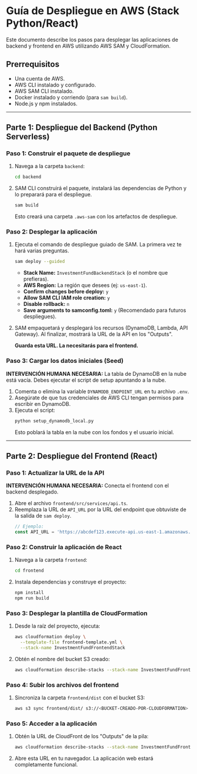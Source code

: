 # Guía de Despliegue en AWS (Stack Python/React)

Este documento describe los pasos para desplegar las aplicaciones de backend y frontend en AWS utilizando AWS SAM y CloudFormation.

## Prerrequisitos

- Una cuenta de AWS.
- AWS CLI instalado y configurado.
- AWS SAM CLI instalado.
- Docker instalado y corriendo (para `sam build`).
- Node.js y npm instalados.

---

## Parte 1: Despliegue del Backend (Python Serverless)

### Paso 1: Construir el paquete de despliegue

1.  Navega a la carpeta `backend`:
    ```sh
    cd backend
    ```

2.  SAM CLI construirá el paquete, instalará las dependencias de Python y lo preparará para el despliegue.
    ```sh
    sam build
    ```
    Esto creará una carpeta `.aws-sam` con los artefactos de despliegue.

### Paso 2: Desplegar la aplicación

1.  Ejecuta el comando de despliegue guiado de SAM. La primera vez te hará varias preguntas.
    ```sh
    sam deploy --guided
    ```
    -   **Stack Name:** `InvestmentFundBackendStack` (o el nombre que prefieras).
    -   **AWS Region:** La región que desees (ej: `us-east-1`).
    -   **Confirm changes before deploy:** `y`
    -   **Allow SAM CLI IAM role creation:** `y`
    -   **Disable rollback:** `n`
    -   **Save arguments to samconfig.toml:** `y` (Recomendado para futuros despliegues).

2.  SAM empaquetará y desplegará los recursos (DynamoDB, Lambda, API Gateway). Al finalizar, mostrará la URL de la API en los "Outputs".

    **Guarda esta URL. La necesitarás para el frontend.**

### Paso 3: Cargar los datos iniciales (Seed)

**INTERVENCIÓN HUMANA NECESARIA:** La tabla de DynamoDB en la nube está vacía. Debes ejecutar el script de setup apuntando a la nube.

1.  Comenta o elimina la variable `DYNAMODB_ENDPOINT_URL` en tu archivo `.env`.
2.  Asegúrate de que tus credenciales de AWS CLI tengan permisos para escribir en DynamoDB.
3.  Ejecuta el script:
    ```sh
    python setup_dynamodb_local.py
    ```
    Esto poblará la tabla en la nube con los fondos y el usuario inicial.

---

## Parte 2: Despliegue del Frontend (React)

### Paso 1: Actualizar la URL de la API

**INTERVENCIÓN HUMANA NECESARIA:** Conecta el frontend con el backend desplegado.

1.  Abre el archivo `frontend/src/services/api.ts`.
2.  Reemplaza la URL de `API_URL` por la URL del endpoint que obtuviste de la salida de `sam deploy`.
    ```typescript
    // Ejemplo:
    const API_URL = 'https://abcdef123.execute-api.us-east-1.amazonaws.com/api';
    ```

### Paso 2: Construir la aplicación de React

1.  Navega a la carpeta `frontend`:
    ```sh
    cd frontend
    ```
2.  Instala dependencias y construye el proyecto:
    ```sh
    npm install
    npm run build
    ```

### Paso 3: Desplegar la plantilla de CloudFormation

1.  Desde la raíz del proyecto, ejecuta:
    ```sh
    aws cloudformation deploy \
      --template-file frontend-template.yml \
      --stack-name InvestmentFundFrontendStack
    ```

2.  Obtén el nombre del bucket S3 creado:
    ```sh
    aws cloudformation describe-stacks --stack-name InvestmentFundFrontendStack --query "Stacks[0].Outputs[?OutputKey=='BucketName'].OutputValue" --output text
    ```

### Paso 4: Subir los archivos del frontend

1.  Sincroniza la carpeta `frontend/dist` con el bucket S3:
    ```sh
    aws s3 sync frontend/dist/ s3://<BUCKET-CREADO-POR-CLOUDFORMATION>
    ```

### Paso 5: Acceder a la aplicación

1.  Obtén la URL de CloudFront de los "Outputs" de la pila:
    ```sh
    aws cloudformation describe-stacks --stack-name InvestmentFundFrontendStack --query "Stacks[0].Outputs[?OutputKey=='DistributionDomainName'].OutputValue" --output text
    ```
2.  Abre esta URL en tu navegador. La aplicación web estará completamente funcional.